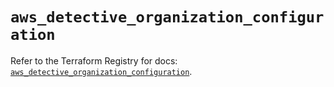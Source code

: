 # `aws_detective_organization_configuration`

Refer to the Terraform Registry for docs: [`aws_detective_organization_configuration`](https://registry.terraform.io/providers/hashicorp/aws/6.5.0/docs/resources/detective_organization_configuration).
